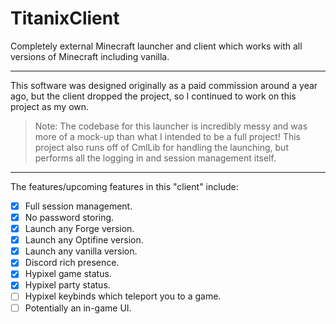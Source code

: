 # TitanixClient
Completely external Minecraft launcher and client which works with all versions of Minecraft including vanilla.

-----------------------------
This software was designed originally as a paid commission around a year ago, but the client dropped the project, so I continued to work on this project as my own.

> Note: The codebase for this launcher is incredibly messy and was more of a mock-up than what I intended to be a full project!
> This project also runs off of CmlLib for handling the launching, but performs all the logging in and session management itself.
-----------------------------
The features/upcoming features in this "client" include:
- [x] Full session management.
- [x] No password storing.
- [x] Launch any Forge version.
- [x] Launch any Optifine version.
- [x] Launch any vanilla version.
- [x] Discord rich presence.
- [x] Hypixel game status.
- [x] Hypixel party status.
- [ ] Hypixel keybinds which teleport you to a game. <in development>
- [ ] Potentially an in-game UI.
